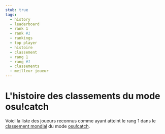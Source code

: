 ```yaml
---
stub: true
tags:
  - history
  - leaderboard
  - rank 1
  - rank #1
  - rankings
  - top player
  - histoire
  - classement
  - rang 1
  - rang #1
  - classements
  - meilleur joueur
---
```


# L'histoire des classements du mode osu!catch

Voici la liste des joueurs reconnus comme ayant atteint le rang 1 dans le [classement mondial](https://osu.ppy.sh/rankings/fruits/performance) du mode [osu!catch](/wiki/Game_mode/osu!catch).

